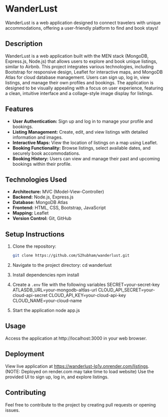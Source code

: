 # WanderLust
WanderLust is a web application designed to connect travelers with unique accommodations, offering a user-friendly platform to find and book stays!

## Description
WanderLust is a web application built with the MEN stack (MongoDB, Express.js, Node.js) that allows users to explore and book unique listings, similar to Airbnb. This project integrates various technologies, including Bootstrap for responsive design, Leaflet for interactive maps, and MongoDB Atlas for cloud database management. Users can sign up, log in, view listings, and manage their own profiles and bookings. The application is designed to be visually appealing with a focus on user experience, featuring a clean, intuitive interface and a collage-style image display for listings.

## Features
- **User Authentication:** Sign up and log in to manage your profile and bookings.
- **Listing Management:** Create, edit, and view listings with detailed information and images.
- **Interactive Maps:** View the location of listings on a map using Leaflet.
- **Booking Functionality:** Browse listings, select available dates, and securely book accommodations.
- **Booking History:** Users can view and manage their past and upcoming bookings within their profile.

## Technologies Used
- **Architecture:** MVC (Model-View-Controller)
- **Backend:** Node.js, Express.js
- **Database:** MongoDB Atlas
- **Frontend:** HTML, CSS, Bootstrap, JavaScript
- **Mapping:** Leaflet
- **Version Control:** Git, GitHub

## Setup Instructions
1. Clone the repository:
   ```bash
   git clone https://github.com/S2hubham/wanderlust.git
   
2. Navigate to the project directory:
   cd wanderlust
   
4. Install dependencies
   npm install
   
6. Create a `.env` file with the following variables
   SECRET=your-secret-key
   ATLASDB_URL=your-mongodb-altlas-url
   CLOUD_API_SECRET=your-cloud-api-secret
   CLOUD_API_KEY=your-cloud-api-key
   CLOUD_NAME=your-cloud-name
   
8. Start the application
   node app.js

## Usage
Access the application at http://localhost:3000 in your web browser.

## Deployment
View live application at https://wanderlust-lq1y.onrender.com/listings.
(NOTE: Deployed on render.com may take time to load website)
Use the provided UI to sign up, log in, and explore listings.

## Contributing
Feel free to contribute to the project by creating pull requests or opening issues.